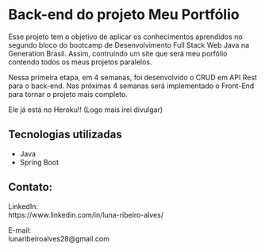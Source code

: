 # Back-end do projeto Meu Portfólio
Esse projeto tem o objetivo de aplicar os conhecimentos aprendidos no segundo bloco do bootcamp de Desenvolvimento Full Stack Web Java na Generation Brasil. Assim, contruindo um site que será meu porfólio contendo todos os meus projetos paralelos.
<p />
Nessa primeira etapa, em 4 semanas, foi desenvolvido o CRUD em API Rest para o back-end.
Nas próximas 4 semanas será implementado o Front-End para tornar o projeto mais completo.

Ele já está no Heroku!! (Logo mais irei divulgar)
<p />

<h2>Tecnologias utilizadas</h2>
<ul>
  <li> Java</li>
  <li>Spring Boot</li>
</ul>


<h2>Contato: </h2>
LinkedIn: <br />
https://www.linkedin.com/in/luna-ribeiro-alves/ 
<p> <p />
E-mail: <br />
lunaribeiroalves28@gmail.com
